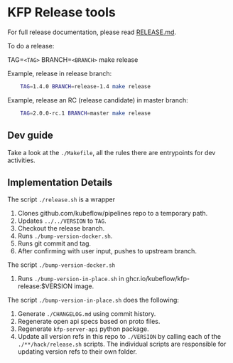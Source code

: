 # KFP Release tools

For full release documentation, please read [RELEASE.md](../../RELEASE.md).

To do a release:

TAG=`<TAG>` BRANCH=`<BRANCH>` make release

Example, release in release branch:

```bash
    TAG=1.4.0 BRANCH=release-1.4 make release
```

Example, release an RC (release candidate) in master branch:

```bash
    TAG=2.0.0-rc.1 BRANCH=master make release
```

## Dev guide

Take a look at the `./Makefile`, all the rules there are entrypoints for dev activities.

## Implementation Details

The script `./release.sh` is a wrapper

1. Clones github.com/kubeflow/pipelines repo to a temporary path.
1. Updates `../../VERSION` to `TAG`.
1. Checkout the release branch.
1. Runs `./bump-version-docker.sh`.
1. Runs git commit and tag.
1. After confirming with user input, pushes to upstream branch.

The script `./bump-version-docker.sh`

1. Runs `./bump-version-in-place.sh` in ghcr.io/kubeflow/kfp-release:$VERSION image.

The script `./bump-version-in-place.sh` does the following:

1. Generate `./CHANGELOG.md` using commit history.
1. Regenerate open api specs based on proto files.
1. Regenerate `kfp-server-api` python package.
1. Update all version refs in this repo to `./VERSION` by calling each of the
   `./**/hack/release.sh` scripts. The individual scripts are responsible for updating
   version refs to their own folder.
